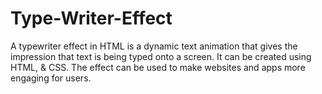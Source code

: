 # Type-Writer-Effect
A typewriter effect in HTML is a dynamic text animation that gives the impression that text is being typed onto a screen. It can be created using HTML, &amp; CSS. The effect can be used to make websites and apps more engaging for users.
